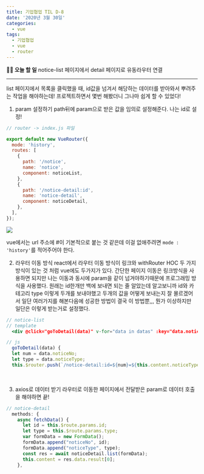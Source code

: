 ```yaml
---
title: 기업협업 TIL D-8
date: '2020년 3월 30일'
categories:
  - vue
tags:
  - 기업협업
  - vue
  - router
---
```


**✍🏻 오늘 할 일**
notice-list 페이지에서 detail 페이지로 유동라우터 연결

---

list 페이지에서 목록을 클릭했을 때, id값을 넘겨서 해당하는 데이터를 받아와서 뿌려주는 작업을 해야하는데! 프로젝트하면서 몇번 해봤더니 그나마 쉽게 할 수 있었다!

1. param 설정하기
   path뒤에 param으로 받은 값을 임의로 설정해준다. 나는 id로 설정!

```jsx
// router -> index.js 파일

export default new VueRouter({
  mode: 'history',
  routes: [
    {
      path: '/notice',
      name: 'notice',
      component: noticeList,
    },
    {
      path: '/notice-detail:id',
      name: 'notice-detail',
      component: noticeDetail,
    },
  ],
});
```

![](https://images.velog.io/images/ppl8709/post/029e38b7-31ef-4156-a39a-d6aa7ce9331e/image.png)

vue에서는 url 주소에 #이 기본적으로 붙는 것 같은데 이걸 없애주려면 `mode : 'history'`를 적어주어야 한다.

2. 라우터 이동 방식
   react에서 라우터 이동 방식이 링크와 withRouter HOC 두 가지 방식이 있는 것 처럼 vue에도 두가지가 있다. 간단한 페이지 이동은 링크방식을 사용하면 되지만 나는 이동과 동시에 param을 같이 넘겨야하기때문에 프로그래밍 방식을 사용했다.
   원래는 id한개만 백에 보내면 되는 줄 알았는데 알고보니까 id와 카테고리 type 이렇게 두개를 보내야했고 두개의 값을 어떻게 보내는지 잘 몰르겠어서 일단 여러가지를 해본다음에 성공한 방법이 결국 이 방법뿐,,, 뭔가 이상하지만 일단은 이렇게 받는거로 설정했다.

```jsx
// notice-list
// template
  <div @click="goToDetail(data)" v-for="data in datas" :key="data.noticeNo" class="detail"> </div>

// js
  goToDetail(data) {
  let num = data.noticeNo;
  let type = data.noticeType;
  this.$router.push(`/notice-detail:id=${num}=${this.content.noticeType}`); }
```

<br />

3. axios로 데이터 받기
   라우터로 이동한 페이지에서 전달받은 param로 데이터 호출을 해야하면 끝!

```jsx
// notice-detail
  methods: {
    async fetchData() {
      let id = this.$route.params.id;
      let type = this.$route.params.type;
      var formData = new FormData();
      formData.append("noticeNo", id);
      formData.append("noticeType", type);
      const res = await noticeDetail.list(formData);
      this.content = res.data.result[0];
    },
```

